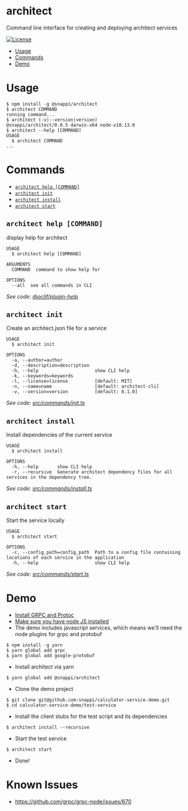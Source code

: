 architect
=========

Command line interface for creating and deploying architect services

[![License](https://img.shields.io/npm/l/architect.svg)](https://github.com/snappi/architect-cli/blob/master/package.json)

<!-- toc -->
* [Usage](#usage)
* [Commands](#commands)
* [Demo](#demo)
<!-- tocstop -->
# Usage
<!-- usage -->
```sh-session
$ npm install -g @snappi/architect
$ architect COMMAND
running command...
$ architect (-v|--version|version)
@snappi/architect/0.0.5 darwin-x64 node-v10.13.0
$ architect --help [COMMAND]
USAGE
  $ architect COMMAND
...
```
<!-- usagestop -->
# Commands
<!-- commands -->
* [`architect help [COMMAND]`](#architect-help-command)
* [`architect init`](#architect-init)
* [`architect install`](#architect-install)
* [`architect start`](#architect-start)

## `architect help [COMMAND]`

display help for architect

```
USAGE
  $ architect help [COMMAND]

ARGUMENTS
  COMMAND  command to show help for

OPTIONS
  --all  see all commands in CLI
```

_See code: [@oclif/plugin-help](https://github.com/oclif/plugin-help/blob/v2.1.3/src/commands/help.ts)_

## `architect init`

Create an architect.json file for a service

```
USAGE
  $ architect init

OPTIONS
  -a, --author=author
  -d, --description=description
  -h, --help                     show CLI help
  -k, --keywords=keywords
  -l, --license=license          [default: MIT]
  -n, --name=name                [default: architect-cli]
  -v, --version=version          [default: 0.1.0]
```

_See code: [src/commands/init.ts](https://github.com/snappi/architect-cli/blob/v0.0.5/src/commands/init.ts)_

## `architect install`

Install dependencies of the current service

```
USAGE
  $ architect install

OPTIONS
  -h, --help       show CLI help
  -r, --recursive  Generate architect dependency files for all services in the dependency tree.
```

_See code: [src/commands/install.ts](https://github.com/snappi/architect-cli/blob/v0.0.5/src/commands/install.ts)_

## `architect start`

Start the service locally

```
USAGE
  $ architect start

OPTIONS
  -c, --config_path=config_path  Path to a config file containing locations of each service in the application
  -h, --help                     show CLI help
```

_See code: [src/commands/start.ts](https://github.com/snappi/architect-cli/blob/v0.0.5/src/commands/start.ts)_
<!-- commandsstop -->

# Demo

* [Install GRPC and Protoc](https://github.com/grpc/grpc/blob/master/BUILDING.md#pre-requisites)
* [Make sure you have node JS installed](https://nodejs.org/en/download/package-manager/)
* The demo includes javascript services, which means we'll need the node plugins for grpc and protobuf
```
$ npm install -g yarn
$ yarn global add grpc
$ yarn global add google-protobuf
```

* Install architect via yarn
```
$ yarn global add @snappi/architect
```

* Clone the demo project
```
$ git clone git@github.com:snappi/calculator-service-demo.git
$ cd calculator-service-demo/test-service
```

* Install the client stubs for the test script and its dependencies
```
$ architect install --recursive
```

* Start the test service
```
$ architect start
```

* Done!

# Known Issues
* https://github.com/grpc/grpc-node/issues/670
